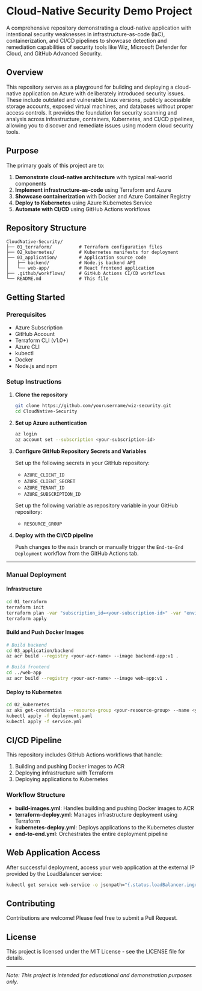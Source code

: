 # Cloud-Native Security Demo Project

A comprehensive repository demonstrating a cloud-native application with intentional security weaknesses in infrastructure-as-code (IaC), containerization, and CI/CD pipelines to showcase detection and remediation capabilities of security tools like Wiz, Microsoft Defender for Cloud, and GitHub Advanced Security.

## Overview

This repository serves as a playground for building and deploying a cloud-native application on Azure with deliberately introduced security issues. These include outdated and vulnerable Linux versions, publicly accessible storage accounts, exposed virtual machines, and databases without proper access controls. It provides the foundation for security scanning and analysis across infrastructure, containers, Kubernetes, and CI/CD pipelines, allowing you to discover and remediate issues using modern cloud security tools.

## Purpose

The primary goals of this project are to:

1. **Demonstrate cloud-native architecture** with typical real-world components
2. **Implement infrastructure-as-code** using Terraform and Azure
3. **Showcase containerization** with Docker and Azure Container Registry
4. **Deploy to Kubernetes** using Azure Kubernetes Service
5. **Automate with CI/CD** using GitHub Actions workflows

## Repository Structure

```
CloudNative-Security/
├── 01_terraform/          # Terraform configuration files
├── 02_kubernetes/         # Kubernetes manifests for deployment
├── 03_application/        # Application source code
│   ├── backend/           # Node.js backend API
│   └── web-app/           # React frontend application
├── .github/workflows/     # GitHub Actions CI/CD workflows
└── README.md              # This file
```

## Getting Started

### Prerequisites

- Azure Subscription
- GitHub Account
- Terraform CLI (v1.0+)
- Azure CLI
- kubectl
- Docker
- Node.js and npm

### Setup Instructions

1. **Clone the repository**

   ```bash
   git clone https://github.com/yourusername/wiz-security.git
   cd CloudNative-Security
   ```

2. **Set up Azure authentication**

   ```bash
   az login
   az account set --subscription <your-subscription-id>
   ```

3. **Configure GitHub Repository Secrets and Variables**

   Set up the following secrets in your GitHub repository:
   - `AZURE_CLIENT_ID`
   - `AZURE_CLIENT_SECRET`
   - `AZURE_TENANT_ID`
   - `AZURE_SUBSCRIPTION_ID`

   Set up the following variable as repository variable in your GitHub repository:
   - `RESOURCE_GROUP`

4. **Deploy with the CI/CD pipeline**

   Push changes to the `main` branch or manually trigger the ```End-to-End Deployment``` workflow from the GitHub Actions tab.

---

### Manual Deployment

#### Infrastructure

```bash
cd 01_terraform
terraform init
terraform plan -var "subscription_id=<your-subscription-id>" -var "environment=wizdemo"
terraform apply
```

#### Build and Push Docker Images

```bash
# Build backend
cd 03_application/backend
az acr build --registry <your-acr-name> --image backend-app:v1 .

# Build frontend
cd ../web-app
az acr build --registry <your-acr-name> --image web-app:v1 .
```

#### Deploy to Kubernetes

```bash
cd 02_kubernetes
az aks get-credentials --resource-group <your-resource-group> --name <your-aks-cluster>
kubectl apply -f deployment.yaml
kubectl apply -f service.yml
```

## CI/CD Pipeline

This repository includes GitHub Actions workflows that handle:

1. Building and pushing Docker images to ACR
2. Deploying infrastructure with Terraform
3. Deploying applications to Kubernetes

### Workflow Structure

- **build-images.yml**: Handles building and pushing Docker images to ACR
- **terraform-deploy.yml**: Manages infrastructure deployment using Terraform
- **kubernetes-deploy.yml**: Deploys applications to the Kubernetes cluster
- **end-to-end.yml**: Orchestrates the entire deployment pipeline

## Web Application Access

After successful deployment, access your web application at the external IP provided by the LoadBalancer service:

```bash
kubectl get service web-service -o jsonpath="{.status.loadBalancer.ingress[0].ip}"
```

## Contributing

Contributions are welcome! Please feel free to submit a Pull Request.

## License

This project is licensed under the MIT License - see the LICENSE file for details.

---

*Note: This project is intended for educational and demonstration purposes only.*